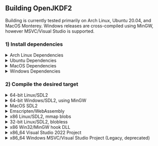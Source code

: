## Building OpenJKDF2

Building is currently tested primarily on Arch Linux, Ubuntu 20.04, and MacOS Monterey. Windows releases are cross-compiled using MinGW, however MSVC/Visual Studio is supported.

### 1) Install dependencies

<details>
  <summary>Arch Linux Dependencies</summary>

```
# All
pacman -S git cmake base-devel make python python-pip bison imagemagick gtk3 openssl protobuf zsh libpng curl
pip3 install cogapp

# Win32/MinGW
pacman -S mingw-w64

# Linux 32-bit
pacman -S multilib-devel lib32-sdl2 lib32-sdl2_mixer lib32-glew lib32-openal

# Linux 64-bit
pacman -S clang sdl2 sdl2_mixer glew openal

# WebAssembly
pacaur -S emscripten
```
</details>

<details>
  <summary>Ubuntu Dependencies</summary>

```
# Make sure everything is up to date before installing new dependencies
sudo apt-get update
sudo apt-get upgrade

# All
sudo apt install git build-essential cmake make python3 python3-pip bison imagemagick libgtk-3-dev protobuf-compiler zsh libpng-dev libcurl-dev
pip3 install cogapp

# On some Ubuntu versions (22.04?)
sudo apt install libstdc++-12-dev

# Win32/MinGW
sudo apt install mingw-w64

# Linux 32-bit
# TODO find equivalents: multilib-devel lib32-sdl2 lib32-glew lib32-openal

# Linux 64-bit
sudo apt install clang libsdl2-dev libsdl2-mixer-dev libopenal-dev libglew-dev libssl-dev libprotobuf-dev

# WebAssembly
# TODO find equivalents: emscripten

# Flatpak
sudo apt install flatpak qemu-user-static
flatpak remote-add --if-not-exists flathub https://flathub.org/repo/flathub.flatpakrepo
flatpak install flathub org.freedesktop.Platform/aarch64/22.08 org.freedesktop.Sdk/aarch64/22.08
flatpak install flathub org.freedesktop.Platform/x86_64/22.08 org.freedesktop.Sdk/x86_64/22.08
```

Add the following to the end of ~/.bashrc:
```
export PATH=$PATH:~/.local/bin
```
</details>

<details>
  <summary>MacOS Dependencies</summary>

Before starting, install Xcode. This is required for OpenGL headers, among other things. For packaging a Universal build on ARM64 Macs, all `brew` steps should be done both natively and with an x86_64 prefix (see [here](https://gist.github.com/progrium/b286cd8c82ce0825b2eb3b0b3a0720a0) for how to set that up).
```
# All
brew install git cmake make python3 imagemagick
pip3 install cogapp generate-iconset

# After installing cogapp, make sure the following is in your ~/.zshrc:
# export PATH=$PATH:$HOME/Library/Python/3.8/bin

# Win32/MinGW building
brew install mingw-w64

# MacOS 64-bit
brew install openal-soft sdl2 sdl2_mixer glew openssl@1.1 protobuf libpng libmodplug

# WebAssembly
brew install emscripten
```
</details>

<details>
  <summary>Windows Dependencies</summary>

Download and install [Python 3.8](https://www.python.org/downloads/release/python-380/) (be sure it is added to your PATH when installing).

Install [cog](https://nedbatchelder.com/code/cog/index.html#h_installation) using pip (`pip3 install cogapp`). You may need to specify `pip` instead of `pip3`.

Download and install the OpenAL 1.1 SDK from [here](https://www.openal.org/downloads/). Then, add `OPENALDIR` to your system environment variables as `C:\Program Files (x86)\OpenAL 1.1 SDK`.

Download and install the latest CMake from [here](https://cmake.org/download/), or use Visual Studio 2022 which includes CMake support.

</details>

### 2) Compile the desired target

<details>
  <summary>64-bit Linux/SDL2</summary>

64-bit Linux supports both x86_64 and ARM64 targets, and has been tested on Intel, NVIDIA and V3D (Raspberry Pi 4) graphics cards. **GCC <11.1 is currently not supported due to crashes, use clang instead.**

```
git clone https://github.com/shinyquagsire23/OpenJKDF2.git
cd OpenJKDF2

export CC=clang
export CXX=clang++

chmod +x build_linux64.sh
./build_linux64.sh
LD_LIBRARY_PATH=build_linux64 ./build_linux64/openjkdf2
```
</details>

<details>
  <summary>64-bit Windows/SDL2, using MinGW</summary>

64-bit Windows can be cross-compiled from Linux or MacOS, and has been tested on Intel and NVIDIA graphics cards.

```
git clone https://github.com/shinyquagsire23/OpenJKDF2.git
cd OpenJKDF2

chmod +x build_win64.sh
./build_win64.sh
```
</details>

<details>
  <summary>MacOS SDL2</summary>

A full, universal MacOS appbundle can be created on ARM64 Macs using
```
git clone https://github.com/shinyquagsire23/OpenJKDF2.git
cd OpenJKDF2

./distpkg_macos.sh
```

Otherwise, a plain binary and single-architecture appbundle can be compiled using:
```
chmod +x ./.github/build_macos.sh
./.github/build_macos.sh
```
</details>

<details>
  <summary>Emscripten/WebAssembly</summary>

WASM builds are semi-supported, but break often. The last tested tag for WASM is `v0.2.0`.

```
mkdir -p wasm_out
```

Copy your `episode/` and `resource/` directory to `wasm_out`, then

```
chmod +x ./build_run_openjkdf2_wasm.sh
./build_run_openjkdf2_wasm.sh
```
</details>

<details>
  <summary>x86 Linux/SDL2, mmap blobs</summary>

OpenJKDF2 supports an experimental hybrid compilation for Linux/SDL2 which uses `JK.EXE` for any unimplemented functions. Compile using: 

```
mkdir -p build_blobs
cd build_blobs

cmake .. -DOPENJKDF2_USE_BLOBS=true
make -j10
``` 

then copy `openjkdf2` to the same directory as JK.EXE and run it. *JK.EXE version 1.0.0 is required in order to use blobs!*

`mmap` is used to maintain all `.rodata`, `.data`, and `.bss` variables in the same addresses as `JK.EXE`, and if `openjkdf2` invokes an unimplemented function, it will jump to the mapped `JK.EXE` implementation.
</details>

<details>
  <summary>32-bit Linux/SDL2, blobless</summary>

```
mkdir -p build
cd build

cmake .. --toolchain ../cmake_modules/linux_32_toolchain.cmake
make -j10
```
</details>

<details>
  <summary>x86 Win32/MinGW hook DLL</summary>

`./build.sh`
</details>

<details>
  <summary>x86_64 Visual Studio 2022 Project</summary>

Clone the repository using git, then open VS 2022 and select `Open a local folder`. Right click CMakeLists.txt and select `Configure OpenJKDF2` until it succeeds (for some reason it errors a few times initially on SDL2_mixer, etc). Once it succeeds, right click CMakeLists.txt and select `Build`. 

After it builds you can set it as a startup item, from there it should work and debug as expected.
</details>

<details>
  <summary>x86_64 Windows MSVC/Visual Studio Project (Legacy, deprecated)</summary>

Run the CMake GUI and select the `OpenJKDF2/` directory for your sources. Create `OpenJKDF2/build` and set it as your build folder. Click `Configure` until it succeeds (for some reason it errors a few times initially), then click `Generate` and `Open Project`.

You'll probably want to set `openjkdf2-64` as the default project, from there it should work and debug as expected.
</details>
